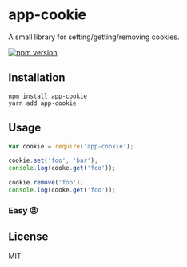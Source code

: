 # app-cookie

A small library for setting/getting/removing cookies.


[![npm version](https://badge.fury.io/js/app-cookie.svg)](http://badge.fury.io/js/app-cookie)


## Installation

```
npm install app-cookie
yarn add app-cookie
```


## Usage

```js
var cookie = require('app-cookie');

cookie.set('foo', 'bar');
console.log(cooke.get('foo'));

cookie.remove('foo');
console.log(cooke.get('foo'));
```
### Easy 😜

## License

MIT
